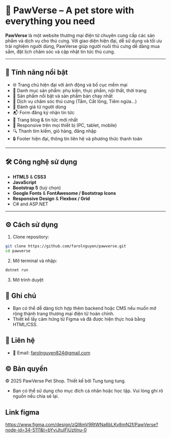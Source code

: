 # 🐾 PawVerse – A pet store with everything you need

**PawVerse** là một website thương mại điện tử chuyên cung cấp các sản phẩm và dịch vụ cho thú cưng. Với giao diện hiện đại, dễ sử dụng và tối ưu trải nghiệm người dùng, PawVerse giúp người nuôi thú cưng dễ dàng mua sắm, đặt lịch chăm sóc và cập nhật tin tức thú cưng.

---


## 🚀 Tính năng nổi bật

- 🌐 Trang chủ hiện đại với ảnh động và bố cục mềm mại
- 🛒 Danh mục sản phẩm: phụ kiện, thực phẩm, nội thất, thời trang
- 🌟 Sản phẩm nổi bật và sản phẩm bán chạy nhất
- 🐶 Dịch vụ chăm sóc thú cưng (Tắm, Cắt lông, Tiêm ngừa…)
- 💬 Đánh giá từ người dùng
- 📬 Form đăng ký nhận tin tức
- 📰 Trang blog & tin tức mới nhất
- 📱 Responsive trên mọi thiết bị (PC, tablet, mobile)
- 🔍 Thanh tìm kiếm, giỏ hàng, đăng nhập
- 🔒 Footer hiện đại, thông tin liên hệ và phương thức thanh toán

---

## 🛠️ Công nghệ sử dụng

- **HTML5** & **CSS3**
- **JavaScript**
- **Bootstrap 5** (tuỳ chọn)
- **Google Fonts** & **FontAwesome / Bootstrap Icons**
- **Responsive Design** & **Flexbox / Grid**
- C# and ASP.NET
---
## ⚙️ Cách sử dụng

1. Clone repository:

```bash
git clone https://github.com/farolnguyen/pawverse.git
cd pawverse
```
2. Mở terminal và nhập:
```bash
dotnet run
```
3. Mở trình duyệt

## 📌 Ghi chú
- Bạn có thể dễ dàng tích hợp thêm backend hoặc CMS nếu muốn mở rộng thành trang thương mại điện tử hoàn chỉnh.
- Thiết kế lấy cảm hứng từ Figma và đã được hiện thực hoá bằng HTML/CSS.

## 📧 Liên hệ
- 📮 Email: farolnguyen824@gmail.com

## © Bản quyền
© 2025 PawVerse Pet Shop. Thiết kế bởi Tung tung tung.
- Bạn có thể sử dụng cho mục đích cá nhân hoặc học tập. Vui lòng ghi rõ nguồn nếu chia sẻ lại.
## Link figma
https://www.figma.com/design/zQl8mV9RtWNa6bLKv8mN2f/PawVerse?node-id=34-5111&t=bYyiJtuIFjUztInu-0
